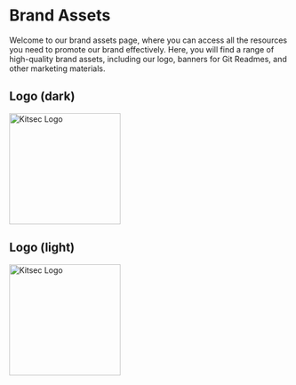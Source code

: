 # Brand Assets

Welcome to our brand assets page, where you can access all the resources you need to promote our brand effectively. Here, you will find a range of high-quality brand assets, including our logo, banners for Git Readmes, and other marketing materials.

<div class="padding--md" />

## Logo (dark)

<div class="padding--sm" />

[<img src="/img/logo_dark.svg" alt="Kitsec Logo" width="200px" />](pathname:///img/logo_dark.svg)

<div class="padding--sm" />

## Logo (light)

<div class="padding--sm" />

[<img src="/img/logo_light.svg" alt="Kitsec Logo" width="200px" />](pathname:///img/logo_light.svg)

<div class="padding--sm" />

